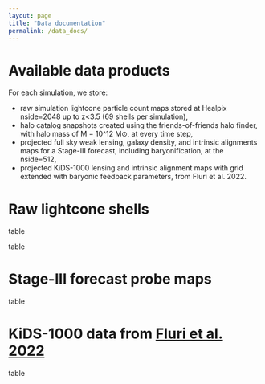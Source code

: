 ```yaml
---
layout: page
title: "Data documentation"
permalink: /data_docs/
---
```



# Available data products

For each simulation, we store:

- raw simulation lightcone particle count maps stored at Healpix nside=2048 up to z<3.5 (69 shells per simulation),
- halo catalog snapshots created using the friends-of-friends halo finder, with halo mass of M = 10^12 M⊙, at every time step,
- projected full sky weak lensing, galaxy density, and intrinsic alignments maps for a Stage-III forecast, including baryonification, at the nside=512,
- projected KiDS-1000 lensing and intrinsic alignment maps with grid extended with baryonic feedback parameters, from Fluri et al. 2022.

# Raw lightcone shells

table

table

# Stage-III forecast probe maps

table

# KiDS-1000 data from [Fluri et al. 2022](www.arxiv.org/abs/2201.07771)

table

